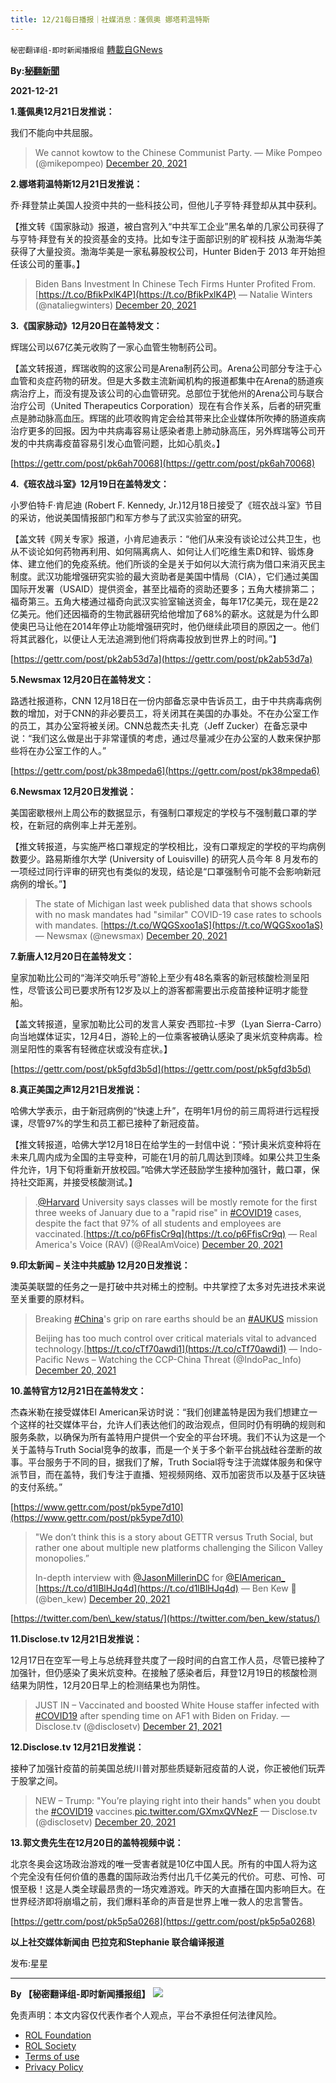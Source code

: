 ```yaml
---
title: 12/21每日播报｜社媒消息：蓬佩奥 娜塔莉温特斯
---
```

`秘密翻译组-即时新闻播报组` [轉載自GNews](https://gnews.org/zh-hans/1777441/)

**By:[秘翻新聞](https://gtv.org/broadcast/watch/61c19743bcb7f101bb724eea)**

**2021-12-21**

**1.蓬佩奥12月21日发推说：**

我们不能向中共屈服。



> We cannot kowtow to the Chinese Communist Party.
> — Mike Pompeo (@mikepompeo) [December 20, 2021](https://twitter.com/mikepompeo/status/1473019181700423680?ref_src=twsrc%5Etfw)



**2.娜塔莉温特斯12月21日发推说：**

乔·拜登禁止美国人投资中共的一些科技公司，但他儿子亨特·拜登却从其中获利。

【推文转《国家脉动》报道，被白宫列入“中共军工企业”黑名单的几家公司获得了与亨特·拜登有关的投资基金的支持。比如专注于面部识别的旷视科技 从渤海华美获得了大量投资。渤海华美是一家私募股权公司，Hunter Biden于 2013 年开始担任该公司的董事。】



> Biden Bans Investment In Chinese Tech Firms Hunter Profited From.[https://t.co/BfikPxlK4P](https://t.co/BfikPxlK4P)
> — Natalie Winters (@nataliegwinters) [December 20, 2021](https://twitter.com/nataliegwinters/status/1472987463748489218?ref_src=twsrc%5Etfw)



**3.《国家脉动》12月20日在盖特发文：**

辉瑞公司以67亿美元收购了一家心血管生物制药公司。

【盖文转报道，辉瑞收购的这家公司是Arena制药公司。Arena公司部分专注于心血管和炎症药物的研发。但是大多数主流新闻机构的报道都集中在Arena的肠道疾病治疗上，而没有提及该公司的心血管研究。总部位于犹他州的Arena公司与联合治疗公司（United Therapeutics Corporation）现在有合作关系，后者的研究重点是肺动脉高血压。辉瑞的此项收购肯定会给其带来比企业媒体所吹捧的肠道疾病治疗更多的回报。因为中共病毒容易让感染者患上肺动脉高压，另外辉瑞等公司开发的中共病毒疫苗容易引发心血管问题，比如心肌炎。】

[https://gettr.com/post/pk6ah70068](https://gettr.com/post/pk6ah70068)

**4.《班农战斗室》12月19日在盖特发文：**

小罗伯特·F·肯尼迪 (Robert F. Kennedy, Jr.)12月18日接受了《班农战斗室》节目的采访，他说美国情报部门和军方参与了武汉实验室的研究。

【盖文转《网关专家》报道，小肯尼迪表示：“他们从来没有谈论过公共卫生，也从不谈论如何药物再利用、如何隔离病人、如何让人们吃维生素D和锌、锻炼身体、建立他们的免疫系统。他们所谈的全是关于如何以大流行病为借口来消灭民主制度。武汉功能增强研究实验的最大资助者是美国中情局（CIA），它们通过美国国际开发署（USAID）提供资金，甚至比福奇的资助还要多；五角大楼排第二；福奇第三。五角大楼通过福奇向武汉实验室输送资金，每年17亿美元，现在是22亿美元。他们还因福奇的生物武器研究给他增加了68%的薪水。这就是为什么即使奥巴马让他在2014年停止功能增强研究时，他仍继续此项目的原因之一。他们将其武器化，以便让人无法追溯到他们将病毒投放到世界上的时间。”】

[https://gettr.com/post/pk2ab53d7a](https://gettr.com/post/pk2ab53d7a)

**5.Newsmax 12月20日在盖特发文：**

路透社报道称，CNN 12月18日在一份内部备忘录中告诉员工，由于中共病毒病例数的增加，对于CNN的非必要员工，将关闭其在美国的办事处。不在办公室工作的员工，其办公室将被关闭。CNN总裁杰夫·扎克（Jeff Zucker）在备忘录中说：“我们这么做是出于非常谨慎的考虑，通过尽量减少在办公室的人数来保护那些将在办公室工作的人。”

[https://gettr.com/post/pk38mpeda6](https://gettr.com/post/pk38mpeda6)

**6.Newsmax 12月20日发推说：**

美国密歇根州上周公布的数据显示，有强制口罩规定的学校与不强制戴口罩的学校，在新冠的病例率上并无差别。

【推文转报道，与实施严格口罩规定的学校相比，没有口罩规定的学校的平均病例数要少。路易斯维尔大学 (University of Louisville) 的研究人员今年 8 月发布的一项经过同行评审的研究也有类似的发现，结论是“口罩强制令可能不会影响新冠病例的增长。”】



> The state of Michigan last week published data that shows schools with no mask mandates had "similar" COVID-19 case rates to schools with mandates. [https://t.co/WQGSxoo1aS](https://t.co/WQGSxoo1aS)
> — Newsmax (@newsmax) [December 20, 2021](https://twitter.com/newsmax/status/1472877007335612416?ref_src=twsrc%5Etfw)



**7.新唐人12月20日在盖特发文：**

皇家加勒比公司的“海洋交响乐号”游轮上至少有48名乘客的新冠核酸检测呈阳性，尽管该公司已要求所有12岁及以上的游客都需要出示疫苗接种证明才能登船。

【盖文转报道，皇家加勒比公司的发言人莱安·西耶拉-卡罗（Lyan Sierra-Carro）向当地媒体证实，12月4日，游轮上的一位乘客被确认感染了奥米炕变种病毒。检测呈阳性的乘客有轻微症状或没有症状。】

[https://gettr.com/post/pk5gfd3b5d](https://gettr.com/post/pk5gfd3b5d)

**8.真正美国之声12月21日发推说：**

哈佛大学表示，由于新冠病例的“快速上升”，在明年1月份的前三周将进行远程授课，尽管97%的学生和员工都已接种了新冠疫苗。

【推文转报道，哈佛大学12月18日在给学生的一封信中说：“预计奥米炕变种将在未来几周内成为全国的主导变种，可能在1月的前几周达到顶峰。如果公共卫生条件允许，1月下旬将重新开放校园。”哈佛大学还鼓励学生接种加强针，戴口罩，保持社交距离，并接受核酸测试。】



> .[@Harvard](https://twitter.com/Harvard?ref_src=twsrc%5Etfw) University says classes will be mostly remote for the first three weeks of January due to a "rapid rise" in [#COVID19](https://twitter.com/hashtag/COVID19?src=hash&amp;ref_src=twsrc%5Etfw) cases, despite the fact that 97% of all students and employees are vaccinated.[https://t.co/p6FfisCr9q](https://t.co/p6FfisCr9q)
> — Real America's Voice (RAV) (@RealAmVoice) [December 20, 2021](https://twitter.com/RealAmVoice/status/1473075743030591491?ref_src=twsrc%5Etfw)



**9.印太新闻 – 关注中共威胁 12月20日发推说：**

澳英美联盟的任务之一是打破中共对稀土的控制。中共掌控了太多对先进技术来说至关重要的原材料。



> Breaking [#China](https://twitter.com/hashtag/China?src=hash&amp;ref_src=twsrc%5Etfw)'s grip on rare earths should be an [#AUKUS](https://twitter.com/hashtag/AUKUS?src=hash&amp;ref_src=twsrc%5Etfw) mission
> 
> Beijing has too much control over critical materials vital to advanced technology.[https://t.co/cTf70awdi1](https://t.co/cTf70awdi1)
> — Indo-Pacific News – Watching the CCP-China Threat (@IndoPac\_Info) [December 20, 2021](https://twitter.com/IndoPac_Info/status/1472899619717713923?ref_src=twsrc%5Etfw)



**10.盖特官方12月21日在盖特发文：**

杰森米勒在接受媒体El American采访时说：“我们创建盖特是因为我们想建立一个这样的社交媒体平台，允许人们表达他们的政治观点，但同时仍有明确的规则和服务条款，以确保为所有盖特用户提供一个安全的平台环境。我们不认为这是一个关于盖特与Truth Social竞争的故事，而是一个关于多个新平台挑战硅谷垄断的故事。平台服务于不同的目，据我们了解，Truth Social将专注于流媒体服务和保守派节目，而在盖特，我们专注于直播、短视频网络、双币加密货币以及基于区块链的支付系统。”

[https://www.gettr.com/post/pk5ype7d10](https://www.gettr.com/post/pk5ype7d10)



> "We don’t think this is a story about GETTR versus Truth Social, but rather one about multiple new platforms challenging the Silicon Valley monopolies.” 
> 
> In-depth interview with [@JasonMillerinDC](https://twitter.com/JasonMillerinDC?ref_src=twsrc%5Etfw) for [@ElAmerican\_](https://twitter.com/ElAmerican_?ref_src=twsrc%5Etfw) [https://t.co/d1lBlHJq4d](https://t.co/d1lBlHJq4d)
> — Ben Kew 🐶 (@ben\_kew) [December 20, 2021](https://twitter.com/ben_kew/status/1472957559829155840?ref_src=twsrc%5Etfw)



[https://twitter.com/ben\_kew/status/](https://twitter.com/ben_kew/status/)

**11.Disclose.tv 12月21日发推说：**

12月17日在空军一号上与总统拜登共度了一段时间的白宫工作人员，尽管已接种了加强针，但仍感染了奥米炕变种。在接触了感染者后，拜登12月19日的核酸检测结果为阴性，12月20日早上的检测结果也为阴性。



> JUST IN – Vaccinated and boosted White House staffer infected with [#COVID19](https://twitter.com/hashtag/COVID19?src=hash&amp;ref_src=twsrc%5Etfw) after spending time on AF1 with Biden on Friday.
> — Disclose.tv (@disclosetv) [December 21, 2021](https://twitter.com/disclosetv/status/1473086008182906882?ref_src=twsrc%5Etfw)



**12.Disclose.tv 12月21日发推说：**

接种了加强针疫苗的前美国总统川普对那些质疑新冠疫苗的人说，你正被他们玩弄于股掌之间。



> NEW – Trump: "You’re playing right into their hands" when you doubt the [#COVID19](https://twitter.com/hashtag/COVID19?src=hash&amp;ref_src=twsrc%5Etfw) vaccines.[pic.twitter.com/GXmxQVNezF](https://t.co/GXmxQVNezF)
> — Disclose.tv (@disclosetv) [December 20, 2021](https://twitter.com/disclosetv/status/1472987776786354177?ref_src=twsrc%5Etfw)



**13.郭文贵先生在12月20日的盖特视频中说：**

北京冬奥会这场政治游戏的唯一受害者就是10亿中国人民。所有的中国人将为这个完全没有任何价值的愚蠢的国际政治秀付出几千亿美元的代价。可悲、可怜、可恨至极！这是人类全球最昂贵的一场灾难游戏。昨天的大直播在国内影响巨大。在世界经济即将崩塌之前，我们爆料革命的声音是世界上唯一救人的忠言警告。

[https://gettr.com/post/pk5p5a0268](https://gettr.com/post/pk5p5a0268)

**以上社交媒体新闻由 巴拉克和Stephanie 联合编译报道**

发布:星星

* * *

**By 【秘密翻译组-即时新闻播报组】**
![](https://assets.gnews.org/wp-content/uploads/2021/12/秘翻海报.jpg)
 

免责声明：本文内容仅代表作者个人观点，平台不承担任何法律风险。

- [ROL Foundation](https://rolfoundation.org/)
- [ROL Society](https://rolsociety.org/)
- [Terms of use](https://gnews.org/terms-of-use-3/)
- [Privacy Policy](https://gnews.org/privacy-policy/)

